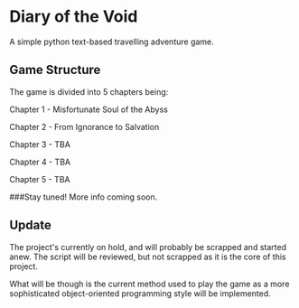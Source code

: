 # Diary of the Void

A simple python text-based travelling adventure game.
 
## Game Structure
The game is divided into 5 chapters being:

Chapter 1 - Misfortunate Soul of the Abyss

Chapter 2 - From Ignorance to Salvation

Chapter 3 - TBA

Chapter 4 - TBA

Chapter 5 - TBA

###Stay tuned! More info coming soon.

## Update
The project's currently on hold, and will probably be scrapped and started anew. 
The script will be reviewed, but not scrapped as it is the core of this project. 

What will be though is the current method used to play the game as a more sophisticated 
object-oriented programming style will be implemented.
